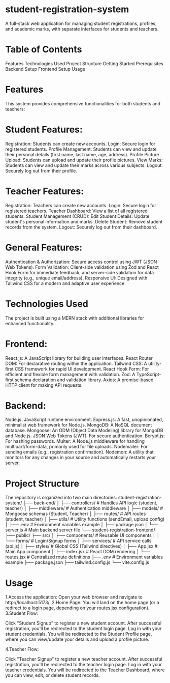# student-registration-system

A full-stack web application for managing student registrations, profiles, and academic marks, with separate interfaces for students and teachers.

# Table of Contents

Features
Technologies Used
Project Structure
Getting Started
Prerequisites
Backend Setup
Frontend Setup
Usage

# Features
This system provides comprehensive functionalities for both students and teachers:
# Student Features:
Registration: Students can create new accounts.
Login: Secure login for registered students.
Profile Management: Students can view and update their personal details (first name, last name, age, address).
Profile Picture Upload: Students can upload and update their profile pictures.
View Marks: Students can view and update their marks across various subjects.
Logout: Securely log out from their profile.
# Teacher Features:
Registration: Teachers can create new accounts.
Login: Secure login for registered teachers.
Teacher Dashboard: View a list of all registered students.
Student Management (CRUD):
Edit Student Details: Update student's personal information and marks.
Delete Student: Remove student records from the system.
Logout: Securely log out from their dashboard.

# General Features:
Authentication & Authorization: Secure access control using JWT (JSON Web Tokens).
Form Validation: Client-side validation using Zod and React Hook Form for immediate feedback, and server-side validation for data integrity (e.g., unique email/address).
Responsive UI: Designed with Tailwind CSS for a modern and adaptive user experience.

# Technologies Used
The project is built using a MERN stack with additional libraries for enhanced functionality.
# Frontend:
React.js: A JavaScript library for building user interfaces.
React Router DOM: For declarative routing within the application.
Tailwind CSS: A utility-first CSS framework for rapid UI development.
React Hook Form: For efficient and flexible form management with validation.
Zod: A TypeScript-first schema declaration and validation library.
Axios: A promise-based HTTP client for making API requests.
# Backend:
Node.js: JavaScript runtime environment.
Express.js: A fast, unopinionated, minimalist web framework for Node.js.
MongoDB: A NoSQL document database.
Mongoose: An ODM (Object Data Modeling) library for MongoDB and Node.js.
JSON Web Tokens (JWT): For secure authentication.
Bcrypt.js: For hashing passwords.
Multer: A Node.js middleware for handling multipart/form-data, primarily used for file uploads.
Nodemailer: For sending emails (e.g., registration confirmation).
Nodemon: A utility that monitors for any changes in your source and automatically restarts your server.

# Project Structure
The repository is organized into two main directories:
student-registration-system/
├── back-end/
│   ├── controllers/         # Handles API logic (student, teacher)
│   ├── middleware/          # Authentication middleware
│   ├── models/              # Mongoose schemas (Student, Teacher)
│   ├── routes/              # API routes (student, teacher)
│   ├── utils/               # Utility functions (sendEmail, upload config)
│   ├── .env                 # Environment variables example
│   ├── package.json
│   └── server.js            # Main backend server file
└── student-registration-frontend/
    ├── public/
    ├── src/
    │   ├── components/      # Reusable UI components
    │   │   └── forms/       # Login/Signup forms
    │   ├── services/        # API service calls (api.js)
    │   ├── styles/          # Global CSS (Tailwind directives)
    │   ├── App.jsx          # Main App component
    │   ├── index.jsx        # React DOM rendering
    │   └── routes.jsx       # Centralized route definitions
    ├── .env                 # Environment variables example
    ├── package.json
    ├── tailwind.config.js
    └── vite.config.js

# Usage
1.Access the application: Open your web browser and navigate to http://localhost:5173/.
2.Home Page: You will land on the home page (or a redirect to a login page, depending on your routes.jsx configuration).
3.Student Flow:

Click "Student Signup" to register a new student account.
After successful registration, you'll be redirected to the student login page.
Log in with your student credentials.
You will be redirected to the Student Profile page, where you can view/update your details and upload a profile picture.

4.Teacher Flow:

Click "Teacher Signup" to register a new teacher account.
After successful registration, you'll be redirected to the teacher login page.
Log in with your teacher credentials.
You will be redirected to the Teacher Dashboard, where you can view, edit, or delete student records.





